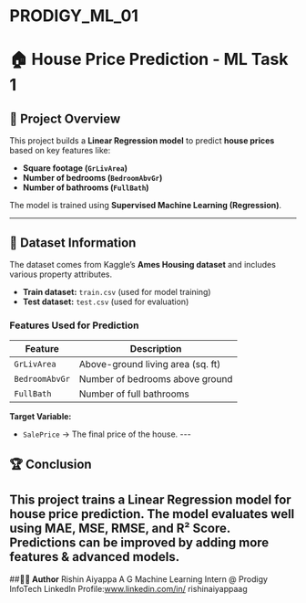 # PRODIGY_ML_01
# 🏠 House Price Prediction - ML Task 1

## 📌 Project Overview
This project builds a **Linear Regression model** to predict **house prices** based on key features like:  
- **Square footage (`GrLivArea`)**
- **Number of bedrooms (`BedroomAbvGr`)**
- **Number of bathrooms (`FullBath`)**

The model is trained using **Supervised Machine Learning (Regression)**.

---

## 📂 Dataset Information
The dataset comes from Kaggle’s **Ames Housing dataset** and includes various property attributes.  
- **Train dataset:** `train.csv` (used for model training)  
- **Test dataset:** `test.csv` (used for evaluation)  

### **Features Used for Prediction**
| Feature        | Description |
|---------------|------------|
| `GrLivArea`   | Above-ground living area (sq. ft) |
| `BedroomAbvGr` | Number of bedrooms above ground |
| `FullBath`    | Number of full bathrooms |

**Target Variable:**  
- `SalePrice` → The final price of the house.
  ---<br>
 ## **🏆 Conclusion**<br>
This project trains a Linear Regression model for house price prediction.
The model evaluates well using MAE, MSE, RMSE, and R² Score.
Predictions can be improved by adding more features & advanced models.<br>
---
##**👨‍💻 Author**
Rishin Aiyappa A G
Machine Learning Intern @ Prodigy InfoTech
LinkedIn Profile:www.linkedin.com/in/
rishinaiyappaag







